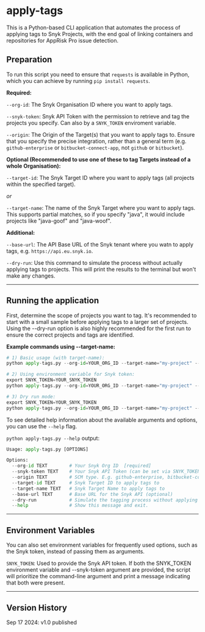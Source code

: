# apply-tags

This is a Python-based CLI application that automates the process of applying tags to Snyk Projects, with the end goal of linking containers and repositories for AppRisk Pro issue detection.

## Preparation

To run this script you need to ensure that `requests` is available in Python, which you can achieve by running `pip install requests`.

**Required:**

`--org-id`: The Snyk Organisation ID where you want to apply tags.

`--snyk-token`: Snyk API Token with the permission to retrieve and tag the projects you specify. Can also by a `SNYK_TOKEN` enviroment variable.

`--origin`: The Origin of the Target(s) that you want to apply tags to. Ensure that you specify the precise integration, rather than a general term (e.g. `github-enterprise` or `bitbucket-connect-app`, not `github` or `bitbucket`).


**Optional (Recommended to use one of these to tag Targets instead of a whole Organisation):**

`--target-id`: The Snyk Target ID where you want to apply tags (all projects within the specified target).

*or*

`--target-name`: The name of the Snyk Target where you want to apply tags. This supports partial matches, so if you specify "java", it would include projects like "java-goof" and "java-woof".


**Additional:**

`--base-url`: The API Base URL of the Snyk tenant where you watn to apply tags, e.g. `https://api.eu.snyk.io`.

`--dry-run`: Use this command to simulate the process without actually applying tags to projects. This will print the results to the terminal but won't make any changes.

---

## Running the application

First, determine the scope of projects you want to tag. It's recommended to start with a small sample before applying tags to a larger set of projects.
Using the --dry-run option is also highly recommended for the first run to ensure the correct projects and tags are identified.


**Example commands using --target-name:**

```python
# 1) Basic usage (with target-name):
python apply-tags.py --org-id=YOUR_ORG_ID --target-name="my-project" --snyk-token=YOUR_SNYK_TOKEN --origin=github-enterprise

# 2) Using environment variable for Snyk token:
export SNYK_TOKEN=YOUR_SNYK_TOKEN
python apply-tags.py --org-id=YOUR_ORG_ID --target-name="my-project" --origin=azure-repos

# 3) Dry run mode:
export SNYK_TOKEN=YOUR_SNYK_TOKEN
python apply-tags.py --org-id=YOUR_ORG_ID --target-name="my-project" --origin=gitlab --dry-run
```

To see detailed help information about the available arguments and options, you can use the `--help` flag.

`python apply-tags.py --help` output:

```python
Usage: apply-tags.py [OPTIONS]

Options:
  --org-id TEXT        # Your Snyk Org ID  [required]
  --snyk-token TEXT    # Your Snyk API Token (can be set via SNYK_TOKEN env var)
  --origin TEXT        # SCM type. E.g. github-enterprise, bitbucket-connect-app
  --target-id TEXT     # Snyk Target ID to apply tags to
  --target-name TEXT   # Snyk Target Name to apply tags to
  --base-url TEXT      # Base URL for the Snyk API (optional)
  --dry-run            # Simulate the tagging process without applying changes
  --help               # Show this message and exit.
```

---

## Environment Variables
You can also set environment variables for frequently used options, such as the Snyk token, instead of passing them as arguments.

`SNYK_TOKEN`: Used to provide the Snyk API token.
If both the SNYK_TOKEN environment variable and --snyk-token argument are provided, the script will prioritize the command-line argument and print a message indicating that both were present.

---

## Version History

Sep 17 2024: v1.0 published
